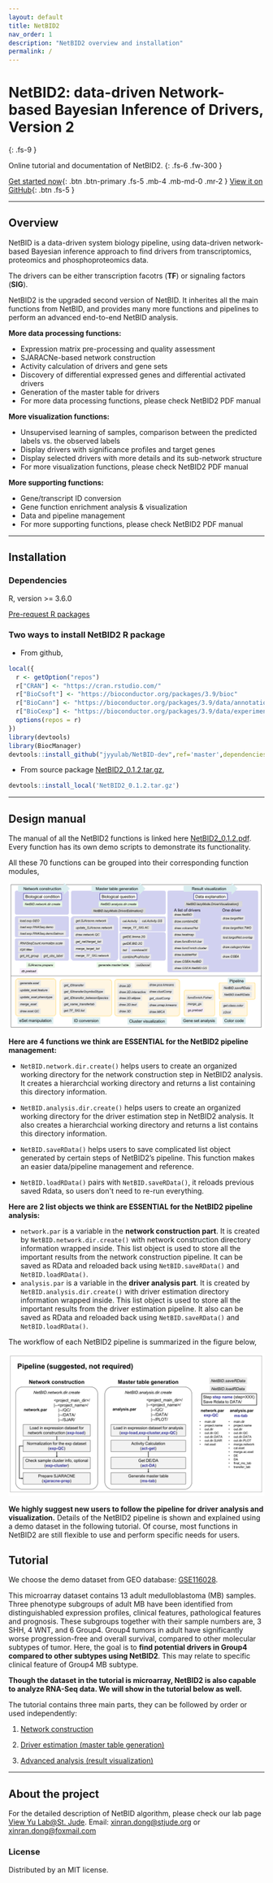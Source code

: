 ```yaml
---
layout: default
title: NetBID2
nav_order: 1
description: "NetBID2 overview and installation"
permalink: /
---
```


      
# NetBID2: data-driven Network-based Bayesian Inference of Drivers, Version 2
{: .fs-9 }

Online tutorial and documentation of NetBID2.
{: .fs-6 .fw-300 }

[Get started now](#getting-started){: .btn .btn-primary .fs-5 .mb-4 .mb-md-0 .mr-2 } [View it on GitHub](https://github.com/jyyulab/NetBID-dev){: .btn .fs-5 }

---

## Overview

NetBID is a data-driven system biology pipeline, using data-driven network-based Bayesian inference approach to find drivers from transcriptomics, proteomics and phosphoproteomics data.

The drivers can be either transcription facotrs (**TF**) or signaling factors (**SIG**).

NetBID2 is the upgraded second version of NetBID. 
It inherites all the main functions from NetBID, and provides many more functions and pipelines to perform an advanced end-to-end NetBID analysis.

**More data processing functions:** 

- Expression matrix pre-processing and quality assessment
- SJARACNe-based network construction
- Activity calculation of drivers and gene sets
- Discovery of differential expressed genes and differential activated drivers
- Generation of the master table for drivers
- For more data processing functions, please check NetBID2 PDF manual

**More visualization functions:**

- Unsupervised learning of samples, comparison between the predicted labels vs. the observed labels
- Display drivers with significance profiles and target genes
- Display selected drivers with more details and its sub-network structure
- For more visualization functions, please check NetBID2 PDF manual

**More supporting functions:**

- Gene/transcript ID conversion
- Gene function enrichment analysis & visualization
- Data and pipeline management
- For more supporting functions, please check NetBID2 PDF manual


---

## Installation

### Dependencies

R, version >= 3.6.0

[Pre-request R packages](docs/pre_request)


### Two ways to install NetBID2 R package

- From github,

```R
local({
  r <- getOption("repos")
  r["CRAN"] <- "https://cran.rstudio.com/"
  r["BioCsoft"] <- "https://bioconductor.org/packages/3.9/bioc"
  r["BioCann"] <- "https://bioconductor.org/packages/3.9/data/annotation"
  r["BioCexp"] <- "https://bioconductor.org/packages/3.9/data/experiment"
  options(repos = r)
})
library(devtools)
library(BiocManager)
devtools::install_github("jyyulab/NetBID-dev",ref='master',dependencies='Depends') 
```

- From source package [NetBID2_0.1.2.tar.gz](https://github.com/jyyulab/NetBID-dev/releases/download/0.1.2/NetBID2_0.1.2.tar.gz),

```R
devtools::install_local('NetBID2_0.1.2.tar.gz')
```

---

## Design manual

The manual of all the NetBID2 functions is linked here [NetBID2_0.1.2.pdf](https://github.com/jyyulab/NetBID-dev/blob/master/NetBID2_0.1.2.pdf). 
Every function has its own demo scripts to demonstrate its functionality.

All these 70 functions can be grouped into their corresponding function modules,

![function group](function_group.png)

**Here are 4 functions we think are ESSENTIAL for the NetBID2 pipeline management:**

- `NetBID.network.dir.create()` helps users to create an organized working directory for the network construction step in NetBID2 analysis. It creates a hierarchcial working directory and returns a list containing this directory information. 

- `NetBID.analysis.dir.create()`  helps users to create an organized working directory for the driver estimation step in NetBID2 analysis. It also creates a hierarchcial working directory and returns a list contains this directory information.

- `NetBID.saveRData()` helps users to save complicated list object generated by certain steps of NetBID2’s pipeline. This function makes an easier data/pipeline management and reference.

- `NetBID.loadRData()` pairs with `NetBID.saveRData()`, it reloads previous saved Rdata, so users don't need to re-run everything.

**Here are 2 list objects we think are ESSENTIAL for the NetBID2 pipeline analysis:**

- `network.par` is a variable in the **network construction part**. It is created by `NetBID.network.dir.create()` with network construction directory information wrapped inside. This list object is used to store all the important results from the network construction pipeline. It can be saved as RData and reloaded back using `NetBID.saveRData()` and  `NetBID.loadRData()`.
- `analysis.par` is a variable in the **driver analysis part**. It is created by `NetBID.analysis.dir.create()` with driver estimation directory information wrapped inside. This list object is used to store all the important results from the driver estimation pipeline. It also can be saved as RData and reloaded back using `NetBID.saveRData()` and  `NetBID.loadRData()`.

The workflow of each NetBID2 pipeline is summarized in the figure below,

![pipeline part](pipeline_part.png)

**We highly suggest new users to follow the pipeline for driver analysis and visualization.** Details of the NetBID2 pipeline is shown and explained using a demo dataset in the following tutorial.
Of course, most functions in NetBID2 are still flexible to use and perform specific needs for users.


## Tutorial
 
We choose the demo dataset from GEO database: [GSE116028](https://www.ncbi.nlm.nih.gov/geo/query/acc.cgi?acc=GSE116028). 

This microarray dataset contains 13 adult medulloblastoma (MB) samples. 
Three phenotype subgroups of adult MB have been identified from distinguishabled expression profiles, clinical features, pathological features and prognosis.
These subgroups together with their sample numbers are, 3 SHH, 4 WNT, and 6 Group4.
Group4 tumors in adult have significantly worse progression-free and overall survival, compared to other molecular subtypes of tumor.
Here, the goal is to **find potential drivers in Group4 compared to other subtypes using NetBID2**. This may relate to specific clinical feature of Group4 MB subtype.
 
**Though the dataset in the tutorial is microarray, NetBID2 is also capable to analyze RNA-Seq data. We will show in the tutorial below as well.**  
 
The tutorial contains three main parts, they can be followed by order or used independently:

1. [Network construction](docs/network_construction)

2. [Driver estimation (master table generation)](docs/driver_estimation)

3. [Advanced analysis (result visualization)](docs/advanced_analysis)

---

## About the project

For the detailed description of NetBID algorithm, please check our lab page [View Yu Lab@St. Jude](https://stjuderesearch.org/site/lab/yu).
Email: xinran.dong@stjude.org or xinran.dong@foxmail.com

### License

Distributed by an MIT license.
